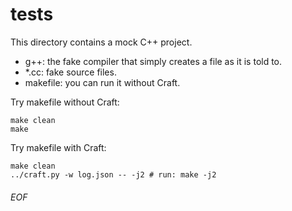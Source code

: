 # tests

This directory contains a mock C++ project.

- g++: the fake compiler that simply creates a file as it is told to.
- \*.cc: fake source files.
- makefile: you can run it without Craft.

Try makefile without Craft:
```shell
make clean
make
```

Try makefile with Craft:
```shell
make clean
../craft.py -w log.json -- -j2 # run: make -j2
```

###### EOF
